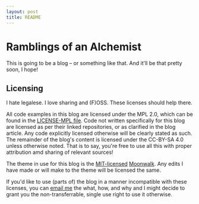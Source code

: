 ```yaml
---
layout: post
title: README
---
```

# Ramblings of an Alchemist

This is going to be a blog – or something like that. And it'll be that pretty soon, I hope!

## Licensing

I hate legalese. I love sharing and (F)OSS. These licenses should help there.

All code examples in this blog are licensed under the MPL 2.0, which can be found in the [LICENSE-MPL file](./LICENSE-MPL). Code not written specifically for this blog are licensed as per their linked repositories, or as clarified in the blog article. Any code explicitly licensed otherwise will be clearly stated as such. The remainder of the blog's content is licensed under the CC-BY-SA 4.0 unless otherwise noted. That is to say, you're free to use all this with proper attribution amd sharing of relevant sources!

The theme in use for this blog is the [MIT-licensed](./LICENSE-MIT.txt) [Moonwalk](https://github.com/abhinavs/moonwalk). Any edits I have made or will make to the theme will be licensed the same.

If you'd like to use (parts of) the blog in a manner incompatible with these licenses, you can [email me](mailto:riven+blog@tae.moe) the what, how, and why and I might decide to grant you the non-transferrable, single use right to use it otherwise.
